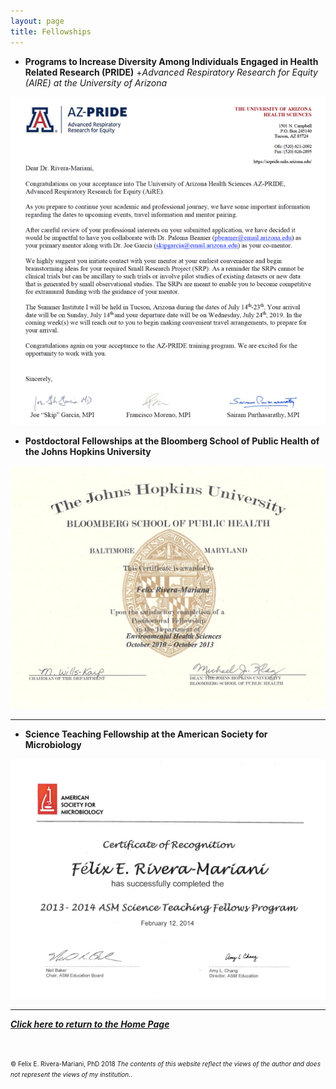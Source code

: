```yaml
---
layout: page
title: Fellowships
---
```


- **Programs to Increase Diversity Among Individuals Engaged in Health Related Research (PRIDE)**
	+*Advanced Respiratory Research for Equity (AIRE) at the University of Arizona*
<img src="/img/AZ_PRIDE_AIRE_Fellowship.png" alt="AZ-PRIDE AIRE Fellowships" class="inline"/>


- **Postdoctoral Fellowships at the Bloomberg School of Public Health of the Johns Hopkins University**
<img src="/img/JHSPH_Fellowship.jpg" alt="Science Teaching Fellowship at ASM" class="inline"/>

---

- **Science Teaching Fellowship at the American Society for Microbiology**
<img src="/img/STF_ASM.jpg" alt="Science Teaching Fellowship at ASM" class="inline"/>

---

<b><i><a href="https://www.friveram.com">Click here to return to the Home Page</a></i></b>

<br>

<font size="1">&#169; Felix E. Rivera-Mariani, PhD 2018 <i>The contents of this website reflect the views of the author and does not represent the views of my institution.</i>.</font>